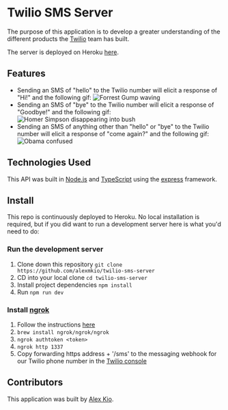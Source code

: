 # Twilio SMS Server
The purpose of this application is to develop a greater understanding of the different products the [Twilio](https://www.twilio.com/) team has built.

The server is deployed on Heroku [here](https://ak-twilio-sms-server.herokuapp.com/).

## Features
* Sending an SMS of "hello" to the Twilio number will elicit a response of "Hi!" and the following gif:
![Forrest Gump waving](https://c.tenor.com/zQWHcFPU1-gAAAAC/forrest-gump.gif)
* Sending an SMS of "bye" to the Twilio number will elicit a response of "Goodbye!" and the following gif:
![Homer Simpson disappearing into bush](https://media0.giphy.com/media/COYGe9rZvfiaQ/200.gif)
* Sending an SMS of anything other than "hello" or "bye" to the Twilio number will elicit a response of "come again?" and the following gif:
![Obama confused](https://c.tenor.com/oRhDoibDP0kAAAAM/barack-obama-former-us-president.gif)

## Technologies Used
This API was built in [Node.js](https://nodejs.org/) and [TypeScript](https://www.typescriptlang.org/) using the [express](https://expressjs.com/) framework.

## Install
This repo is continuously deployed to Heroku. No local installation is required, but if you did want to run a development server here is what you'd need to do:

### Run the development server
1. Clone down this repository `git clone https://github.com/alexmkio/twilio-sms-server`
2. CD into your local clone `cd twilio-sms-server`
3. Install project dependencies `npm install`
4. Run `npm run dev`

### Install [ngrok](https://ngrok.com/download)
1. Follow the instructions [here](https://www.youtube.com/watch?v=f9jE5ywz8cs)
2. `brew install ngrok/ngrok/ngrok`
3. `ngrok authtoken <token>`
4. `ngrok http 1337`
5. Copy forwarding https address + '/sms' to the messaging webhook for our Twilio phone number in the [Twilio console](https://console.twilio.com/)

## Contributors
This application was built by [Alex Kio](https://www.linkedin.com/in/alexkio/).